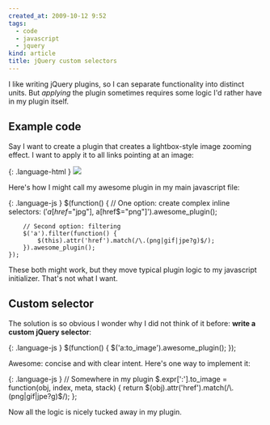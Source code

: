 ```yaml
---
created_at: 2009-10-12 9:52
tags:
  - code
  - javascript
  - jquery
kind: article
title: jQuery custom selectors
---
```

I like writing jQuery plugins, so I can separate functionality into distinct units. But _applying_ the plugin sometimes requires some logic I'd rather have in my plugin itself.

## Example code

Say I want to create a plugin that creates a lightbox-style image zooming effect. I want to apply it to all links pointing at an image:

{: .language-html }
    <a href="/images/photo1.jpg"><img src="/images/photo1.jpg"></a>

Here's how I might call my awesome plugin in my main javascript file:

{: .language-js }
    $(function() {
        // One option: create complex inline selectors:
        $('a[href$="jpg"], a[href$="png"]').awesome_plugin();

        // Second option: filtering
        $('a').filter(function() {
            $(this).attr('href').match(/\.(png|gif|jpe?g)$/);
        }).awesome_plugin();
    });

These both might work, but they move typical plugin logic to my javascript initializer. That's not what I want.

## Custom selector

The solution is so obvious I wonder why I did not think of it before: **write a custom jQuery selector**:

{: .language-js }
    $(function() {
        $('a:to_image').awesome_plugin();
    });

Awesome: concise and with clear intent. Here's one way to implement it:

{: .language-js }
    // Somewhere in my plugin
    $.expr[':'].to_image = function(obj, index, meta, stack) {
        return $(obj).attr('href').match(/\.(png|gif|jpe?g)$/);
    };

Now all the logic is nicely tucked away in my plugin.

